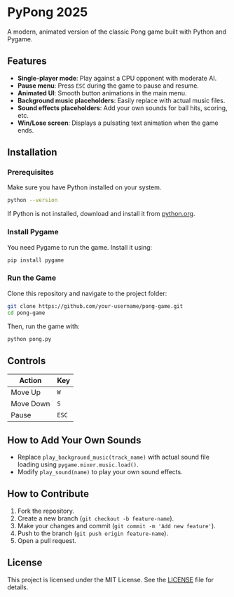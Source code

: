 # PyPong 2025

A modern, animated version of the classic Pong game built with Python and Pygame.

## Features

- **Single-player mode**: Play against a CPU opponent with moderate AI.
- **Pause menu**: Press `ESC` during the game to pause and resume.
- **Animated UI**: Smooth button animations in the main menu.
- **Background music placeholders**: Easily replace with actual music files.
- **Sound effects placeholders**: Add your own sounds for ball hits, scoring, etc.
- **Win/Lose screen**: Displays a pulsating text animation when the game ends.

## Installation

### Prerequisites
Make sure you have Python installed on your system.

```sh
python --version
```

If Python is not installed, download and install it from [python.org](https://www.python.org/).

### Install Pygame

You need Pygame to run the game. Install it using:

```sh
pip install pygame
```

### Run the Game

Clone this repository and navigate to the project folder:

```sh
git clone https://github.com/your-username/pong-game.git
cd pong-game
```

Then, run the game with:

```sh
python pong.py
```

## Controls

| Action       | Key |
|-------------|-----|
| Move Up     | `W` |
| Move Down   | `S` |
| Pause       | `ESC` |

## How to Add Your Own Sounds

- Replace `play_background_music(track_name)` with actual sound file loading using `pygame.mixer.music.load()`.
- Modify `play_sound(name)` to play your own sound effects.

## How to Contribute

1. Fork the repository.
2. Create a new branch (`git checkout -b feature-name`).
3. Make your changes and commit (`git commit -m 'Add new feature'`).
4. Push to the branch (`git push origin feature-name`).
5. Open a pull request.

## License

This project is licensed under the MIT License. See the [LICENSE](LICENSE) file for details.

